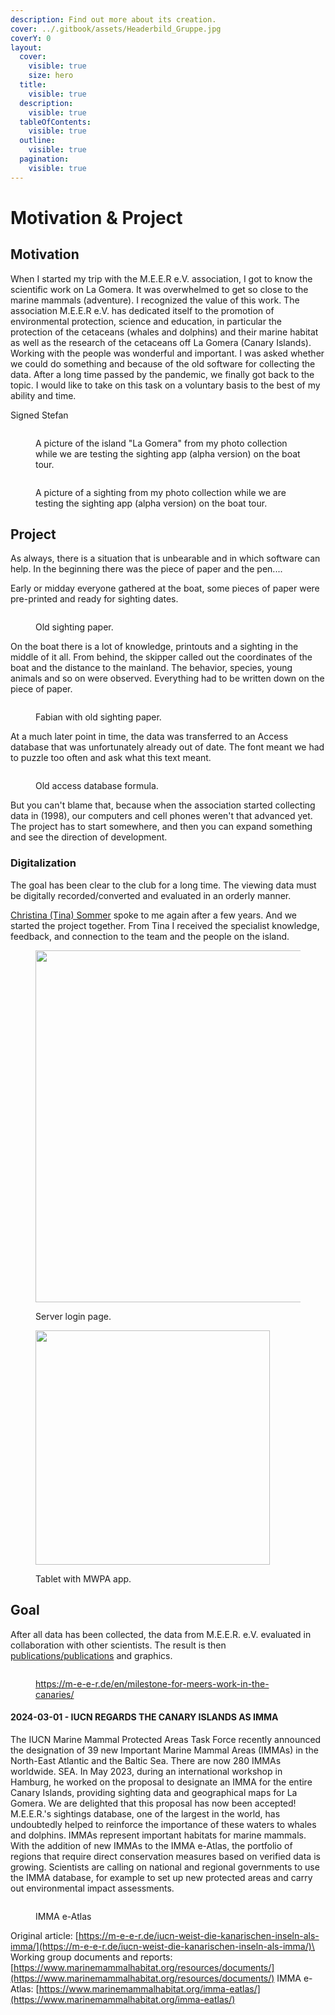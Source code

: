 ```yaml
---
description: Find out more about its creation.
cover: ../.gitbook/assets/Headerbild_Gruppe.jpg
coverY: 0
layout:
  cover:
    visible: true
    size: hero
  title:
    visible: true
  description:
    visible: true
  tableOfContents:
    visible: true
  outline:
    visible: true
  pagination:
    visible: true
---
```


# Motivation & Project

## Motivation

When I started my trip with the M.E.E.R e.V. association, I got to know the scientific work on La Gomera. It was overwhelmed to get so close to the marine mammals (adventure). I recognized the value of this work. The association M.E.E.R e.V. has dedicated itself to the promotion of environmental protection, science and education, in particular the protection of the cetaceans (whales and dolphins) and their marine habitat as well as the research of the cetaceans off La Gomera (Canary Islands). Working with the people was wonderful and important. I was asked whether we could do something and because of the old software for collecting the data. After a long time passed by the pandemic, we finally got back to the topic. I would like to take on this task on a voluntary basis to the best of my ability and time.&#x20;

Signed Stefan

<figure><img src="../.gitbook/assets/WhatsApp Image 2023-10-29 at 11.04.46.jpeg" alt=""><figcaption><p>A picture of the island "La Gomera" from my photo collection while we are testing the sighting app (alpha version) on the boat tour.</p></figcaption></figure>



<figure><img src="../.gitbook/assets/WhatsApp Image 2023-10-29 at 11.08.18.jpeg" alt=""><figcaption><p>A picture of a sighting from my photo collection while we are testing the sighting app (alpha version) on the boat tour.</p></figcaption></figure>

## Project

As always, there is a situation that is unbearable and in which software can help. In the beginning there was the piece of paper and the pen....

Early or midday everyone gathered at the boat, some pieces of paper were pre-printed and ready for sighting dates.

<figure><img src="../.gitbook/assets/old_paper.png" alt=""><figcaption><p>Old sighting paper.</p></figcaption></figure>

On the boat there is a lot of knowledge, printouts and a sighting in the middle of it all. From behind, the skipper called out the coordinates of the boat and the distance to the mainland. The behavior, species, young animals and so on were observed. Everything had to be written down on the piece of paper.

<figure><img src="../.gitbook/assets/2017-1022_Fabian-Datenaufnahme-Gomera-300x200.jpg" alt=""><figcaption><p>Fabian with old sighting paper.</p></figcaption></figure>

At a much later point in time, the data was transferred to an Access database that was unfortunately already out of date. The font meant we had to puzzle too often and ask what this text meant.

<figure><img src="../.gitbook/assets/old_accessdb.png" alt=""><figcaption><p>Old access database formula.</p></figcaption></figure>

But you can't blame that, because when the association started collecting data in (1998), our computers and cell phones weren't that advanced yet. The project has to start somewhere, and then you can expand something and see the direction of development.

### Digitalization

The goal has been clear to the club for a long time. The viewing data must be digitally recorded/converted and evaluated in an orderly manner.

[Christina (Tina) Sommer](https://m-e-e-r.de/en/association/team/) spoke to me again after a few years. And we started the project together. From Tina I received the specialist knowledge, feedback, and connection to the team and the people on the island.

<figure><img src="../.gitbook/assets/login.png" alt="" width="563"><figcaption><p>Server login page.</p></figcaption></figure>

<figure><img src="../.gitbook/assets/main_tablet.jpeg" alt="" width="375"><figcaption><p>Tablet with MWPA app.</p></figcaption></figure>

## Goal

After all data has been collected, the data from M.E.E.R. e.V. evaluated in collaboration with other scientists. The result is then [publications/publications](https://m-e-e-r.de/en/research/publications/) and graphics.

<figure><img src="../.gitbook/assets/slides_klein_all (1).jpg" alt=""><figcaption><p><a href="https://m-e-e-r.de/en/milestone-for-meers-work-in-the-canaries/">https://m-e-e-r.de/en/milestone-for-meers-work-in-the-canaries/</a></p></figcaption></figure>

#### 2024-03-01 - IUCN REGARDS THE CANARY ISLANDS AS IMMA

The IUCN Marine Mammal Protected Areas Task Force recently announced the designation of 39 new Important Marine Mammal Areas (IMMAs) in the North-East Atlantic and the Baltic Sea. There are now 280 IMMAs worldwide. SEA. In May 2023, during an international workshop in Hamburg, he worked on the proposal to designate an IMMA for the entire Canary Islands, providing sighting data and geographical maps for La Gomera. We are delighted that this proposal has now been accepted! M.E.E.R.'s sightings database, one of the largest in the world, has undoubtedly helped to reinforce the importance of these waters to whales and dolphins. IMMAs represent important habitats for marine mammals. With the addition of new IMMAs to the IMMA e-Atlas, the portfolio of regions that require direct conservation measures based on verified data is growing. Scientists are calling on national and regional governments to use the IMMA database, for example to set up new protected areas and carry out environmental impact assessments.

<figure><img src="../.gitbook/assets/IMMA_Karte_Europa-300x300.png" alt=""><figcaption><p>IMMA e-Atlas</p></figcaption></figure>

Original article: [https://m-e-e-r.de/iucn-weist-die-kanarischen-inseln-als-imma/](https://m-e-e-r.de/iucn-weist-die-kanarischen-inseln-als-imma/)\
Working group documents and reports: [https://www.marinemammalhabitat.org/resources/documents/](https://www.marinemammalhabitat.org/resources/documents/) IMMA e-Atlas: [https://www.marinemammalhabitat.org/imma-eatlas/](https://www.marinemammalhabitat.org/imma-eatlas/)
